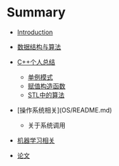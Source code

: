 # Summary

* [Introduction](README.md)
* [数据结构与算法](DataStruct&Algorithm/README.md)
* [C++个人总结](C++Tips/README.md)

  * [单例模式](C++Tips/Singleton.md)
  * [赋值构造函数](C++Tips/Assignment.md)
  * [STL中的算法](C++Tips/STLAlg.md)


* \[操作系统相关\]\(OS\/README.md\)

  * 关于系统调用


* [机器学习相关](MachineLearning/README.md)
* [论文](Papers/README.md)

